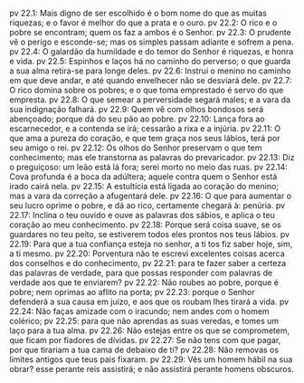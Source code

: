 pv 22.1: Mais digno de ser escolhido é o bom nome do que as muitas riquezas; e o favor é melhor do que a prata e o ouro.
pv 22.2: O rico e o pobre se encontram; quem os faz a ambos é o Senhor.
pv 22.3: O prudente vê o perigo e esconde-se; mas os simples passam adiante e sofrem a pena.
pv 22.4: O galardão da humildade e do temor do Senhor é riquezas, e honra e vida.
pv 22.5: Espinhos e laços há no caminho do perverso; o que guarda a sua alma retira-se para longe deles.
pv 22.6: Instrui o menino no caminho em que deve andar, e até quando envelhecer não se desviará dele.
pv 22.7: O rico domina sobre os pobres; e o que toma emprestado é servo do que empresta.
pv 22.8: O que semear a perversidade segará males; e a vara da sua indignação falhará.
pv 22.9: Quem vê com olhos bondosos será abençoado; porque dá do seu pão ao pobre.
pv 22.10: Lança fora ao escarnecedor, e a contenda se irá; cessarão a rixa e a injúria.
pv 22.11: O que ama a pureza do coração, e que tem graça nos seus lábios, terá por seu amigo o rei.
pv 22.12: Os olhos do Senhor preservam o que tem conhecimento; mas ele transtorna as palavras do prevaricador.
pv 22.13: Diz o preguiçoso: um leão está lá fora; serei morto no meio das ruas.
pv 22.14: Cova profunda é a boca da adúltera; aquele contra quem o Senhor está irado cairá nela.
pv 22.15: A estultícia está ligada ao coração do menino; mas a vara da correção a afugentará dele.
pv 22.16: O que para aumentar o seu lucro oprime o pobre, e dá ao rico, certamente chegará à: penúria.
pv 22.17: Inclina o teu ouvido e ouve as palavras dos sábios, e aplica o teu coração ao meu conhecimento.
pv 22.18: Porque será coisa suave, se os guardares no teu peito, se estiverem todos eles prontos nos teus lábios.
pv 22.19: Para que a tua confiança esteja no senhor, a ti tos fiz saber hoje, sim, a ti mesmo.
pv 22.20: Porventura não te escrevi excelentes coisas acerca dos conselhos e do conhecimento,
pv 22.21: para te fazer saber a certeza das palavras de verdade, para que possas responder com palavras de verdade aos que te enviarem?
pv 22.22: Não roubes ao pobre, porque é pobre; nem oprimas ao aflito na porta;
pv 22.23: porque o Senhor defenderá a sua causa em juízo, e aos que os roubam lhes tirará a vida.
pv 22.24: Não faças amizade com o iracundo; nem andes com o homem colérico;
pv 22.25: para que não aprendas as suas veredas, e tomes um laço para a tua alma.
pv 22.26: Não estejas entre os que se comprometem, que ficam por fiadores de dívidas.
pv 22.27: Se não tens com que pagar, por que tirariam a tua cama de debaixo de ti?
pv 22.28: Não removas os limites antigos que teus pais fixaram.
pv 22.29: Vês um homem hábil na sua obrar? esse perante reis assistirá; e não assistirá perante homens obscuros.

